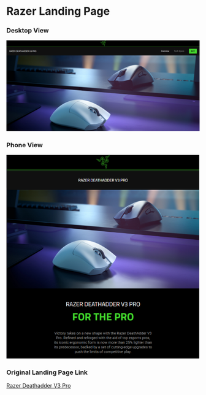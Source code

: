 # Razer Landing Page


### Desktop View
![Desktop_View](Screenshot/Desktop.png)

### Phone View
![Phone_View](Screenshot/Phone.png)

### Original Landing Page Link
[Razer Deathadder V3 Pro](https://www.razer.com/gaming-mice/razer-deathadder-v3-pro)